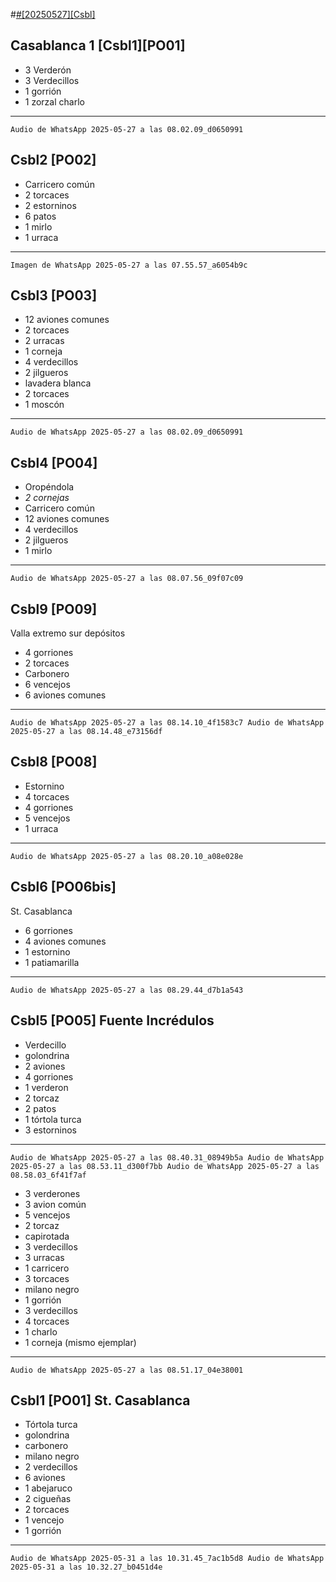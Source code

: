 <!--MODELO
# [#[20250418] [Vstb]](https://drive.google.com/drive/folders/1QmPpMglHaVGhmEvUFD5_p6lZT1EqGVr4?usp=drive_link)

## Vistabella 1 [Vstb1]

- 3 pardillos
- 2 rabilargas
- 1 alondra
- 2 trigueros
- 1 ruiseñor
----
`Audio de WhatsApp 2025-04-18 a las 09.01.44_880c65dd.waptt`

Val cultivada junto con almedrales y viñedos alternando con monte de suelo esquelético de caliza con ontina D, aliaga C, y retama A, y rosales A, en zonas más húmedas, astrágalos, jarilla-->

#[#[20250527][Csbl]](pte.drive)

## Casablanca 1 [Csbl1][PO01]
- 3 Verderón
- 3 Verdecillos
- 1 gorrión
- 1 zorzal charlo


----
`Audio de WhatsApp 2025-05-27 a las 08.02.09_d0650991`

## Csbl2 [PO02]

- Carricero común
- 2 torcaces
- 2 estorninos
- 6 patos
- 1 mirlo
- 1 urraca

----
`Imagen de WhatsApp 2025-05-27 a las 07.55.57_a6054b9c`

## Csbl3 [PO03]

- 12 aviones comunes
- 2 torcaces
- 2 urracas
- 1 corneja
- 4 verdecillos
- 2  jilgueros
- lavadera blanca
- 2 torcaces
- 1 moscón

----
`Audio de WhatsApp 2025-05-27 a las 08.02.09_d0650991`

## Csbl4 [PO04]
- Oropéndola
- *2 cornejas*
- Carricero común
- 12 aviones comunes
- 4 verdecillos 
- 2 jilgueros
- 1 mirlo


----
`Audio de WhatsApp 2025-05-27 a las 08.07.56_09f07c09`



## Csbl9 [PO09]
Valla extremo sur depósitos
- 4 gorriones
- 2 torcaces
- Carbonero
- 6 vencejos
- 6 aviones comunes
----
`Audio de WhatsApp 2025-05-27 a las 08.14.10_4f1583c7 Audio de WhatsApp 2025-05-27 a las 08.14.48_e73156df`

## Csbl8 [PO08]
- Estornino
- 4 torcaces
- 4 gorriones
- 5 vencejos
- 1 urraca

----
`Audio de WhatsApp 2025-05-27 a las 08.20.10_a08e028e`

## Csbl6 [PO06bis]
St. Casablanca
- 6 gorriones
- 4 aviones comunes 
- 1 estornino
- 1 patiamarilla

----
`Audio de WhatsApp 2025-05-27 a las 08.29.44_d7b1a543`

## Csbl5 [PO05] Fuente Incrédulos
- Verdecillo
- golondrina
- 2 aviones
- 4 gorriones
- 1 verderon
- 2 torcaz
- 2 patos
- 1 tórtola turca
- 3 estorninos
----
`Audio de WhatsApp 2025-05-27 a las 08.40.31_08949b5a Audio de WhatsApp 2025-05-27 a las 08.53.11_d300f7bb Audio de WhatsApp 2025-05-27 a las 08.58.03_6f41f7af`



- 3 verderones
- 3 avion común
- 5 vencejos
- 2 torcaz
- capirotada
- 3 verdecillos
- 3 urracas
- 1 carricero
- 3 torcaces
- milano negro
- 1 gorrión
- 3 verdecillos
- 4 torcaces
- 1 charlo
- 1 corneja (mismo ejemplar)
----
`Audio de WhatsApp 2025-05-27 a las 08.51.17_04e38001`

## Csbl1 [PO01] St. Casablanca
- Tórtola turca
- golondrina
- carbonero
- milano negro
- 2 verdecillos
- 6 aviones
- 1 abejaruco
- 2 cigueñas
- 2 torcaces
- 1 vencejo
- 1 gorrión

----
`Audio de WhatsApp 2025-05-31 a las 10.31.45_7ac1b5d8 Audio de WhatsApp 2025-05-31 a las 10.32.27_b0451d4e` 





